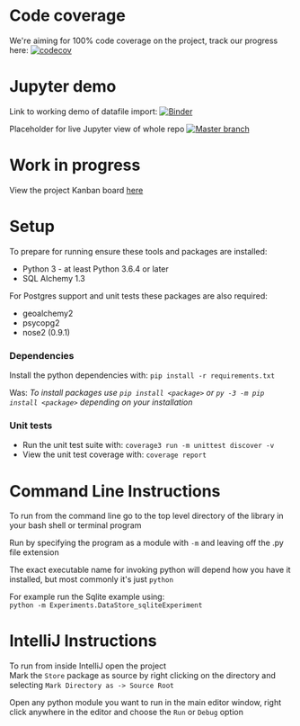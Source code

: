 # Code coverage

We're aiming for 100% code coverage on the project, track our progress here:  [![codecov](https://codecov.io/gh/debrief/python-import-library/branch/develop/graph/badge.svg)](https://codecov.io/gh/debrief/python-import-library)

# Jupyter demo

Link to working demo of datafile import: [![Binder](https://mybinder.org/badge_logo.svg)](https://mybinder.org/v2/gh/debrief/python-import-library/master?filepath=jupyter%2FDataStore_sqliteExperiment.ipynb)

Placeholder for live Jupyter view of whole repo
[![Master branch](https://mybinder.org/badge_logo.svg)](https://mybinder.org/v2/gh/debrief/python-import-library/master)

# Work in progress
View the project Kanban board [here](https://github.com/debrief/python-import-library/projects/1)

# Setup

To prepare for running ensure these tools and packages are installed:
* Python 3 - at least Python 3.6.4 or later
* SQL Alchemy 1.3

For Postgres support and unit tests these packages are also required:
* geoalchemy2
* psycopg2
* nose2 (0.9.1)

### Dependencies

Install the python dependencies with: `pip install -r requirements.txt`

Was: _To install packages use `pip install <package>` or `py -3 -m pip install <package>` depending on your installation_

### Unit tests

* Run the unit test suite with:  `coverage3 run -m unittest discover -v`
* View the unit test coverage with: `coverage report`

# Command Line Instructions

To run from the command line go to the top level directory of the library in your bash shell or terminal program

Run by specifying the program as a module with `-m` and leaving off the .py file extension

The exact executable name for invoking python will depend how you have it installed, but most commonly it's just `python`
  
For example run the Sqlite example using:  
```python -m Experiments.DataStore_sqliteExperiment```

# IntelliJ Instructions

To run from inside IntelliJ open the project  
Mark the `Store` package as source by right clicking on the directory and selecting `Mark Directory as -> Source Root`

Open any python module you want to run in the main editor window, right click anywhere in the editor and choose the `Run` or `Debug` option


